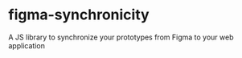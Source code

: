 # figma-synchronicity
A JS library to synchronize your prototypes from Figma to your web application
